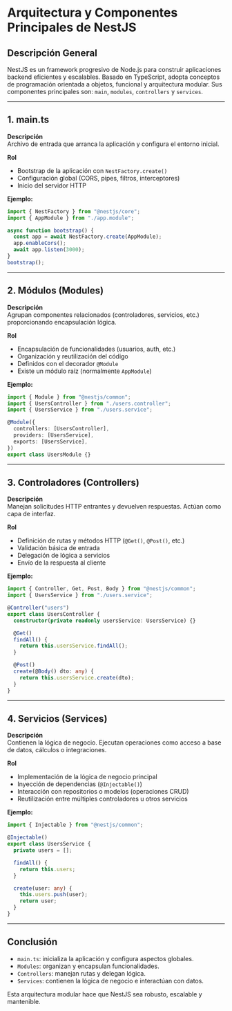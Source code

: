 # Arquitectura y Componentes Principales de NestJS

## Descripción General

NestJS es un framework progresivo de Node.js para construir aplicaciones backend eficientes y escalables. Basado en TypeScript, adopta conceptos de programación orientada a objetos, funcional y arquitectura modular. Sus componentes principales son: `main`, `modules`, `controllers` y `services`.

---

## 1. main.ts

**Descripción**  
Archivo de entrada que arranca la aplicación y configura el entorno inicial.

**Rol**

- Bootstrap de la aplicación con `NestFactory.create()`
- Configuración global (CORS, pipes, filtros, interceptores)
- Inicio del servidor HTTP

**Ejemplo:**

```ts
import { NestFactory } from "@nestjs/core";
import { AppModule } from "./app.module";

async function bootstrap() {
  const app = await NestFactory.create(AppModule);
  app.enableCors();
  await app.listen(3000);
}
bootstrap();
```

---

## 2. Módulos (Modules)

**Descripción**  
Agrupan componentes relacionados (controladores, servicios, etc.) proporcionando encapsulación lógica.

**Rol**

- Encapsulación de funcionalidades (usuarios, auth, etc.)
- Organización y reutilización del código
- Definidos con el decorador `@Module`
- Existe un módulo raíz (normalmente `AppModule`)

**Ejemplo:**

```ts
import { Module } from "@nestjs/common";
import { UsersController } from "./users.controller";
import { UsersService } from "./users.service";

@Module({
  controllers: [UsersController],
  providers: [UsersService],
  exports: [UsersService],
})
export class UsersModule {}
```

---

## 3. Controladores (Controllers)

**Descripción**  
Manejan solicitudes HTTP entrantes y devuelven respuestas. Actúan como capa de interfaz.

**Rol**

- Definición de rutas y métodos HTTP (`@Get()`, `@Post()`, etc.)
- Validación básica de entrada
- Delegación de lógica a servicios
- Envío de la respuesta al cliente

**Ejemplo:**

```ts
import { Controller, Get, Post, Body } from "@nestjs/common";
import { UsersService } from "./users.service";

@Controller("users")
export class UsersController {
  constructor(private readonly usersService: UsersService) {}

  @Get()
  findAll() {
    return this.usersService.findAll();
  }

  @Post()
  create(@Body() dto: any) {
    return this.usersService.create(dto);
  }
}
```

---

## 4. Servicios (Services)

**Descripción**  
Contienen la lógica de negocio. Ejecutan operaciones como acceso a base de datos, cálculos o integraciones.

**Rol**

- Implementación de la lógica de negocio principal
- Inyección de dependencias (`@Injectable()`)
- Interacción con repositorios o modelos (operaciones CRUD)
- Reutilización entre múltiples controladores u otros servicios

**Ejemplo:**

```ts
import { Injectable } from "@nestjs/common";

@Injectable()
export class UsersService {
  private users = [];

  findAll() {
    return this.users;
  }

  create(user: any) {
    this.users.push(user);
    return user;
  }
}
```

---

## Conclusión

- `main.ts`: inicializa la aplicación y configura aspectos globales.
- `Modules`: organizan y encapsulan funcionalidades.
- `Controllers`: manejan rutas y delegan lógica.
- `Services`: contienen la lógica de negocio e interactúan con datos.

Esta arquitectura modular hace que NestJS sea robusto, escalable y mantenible.
